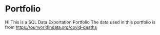 # Portfolio

Hi This is a SQL Data Exportation Portfolio
The data used in this portfolio is from https://ourworldindata.org/covid-deaths
